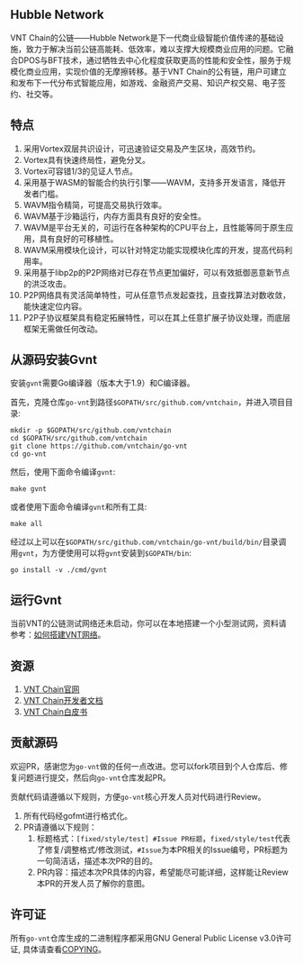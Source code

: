## Hubble Network

VNT Chain的公链——Hubble Network是下一代商业级智能价值传递的基础设施，致力于解决当前公链高能耗、低效率，难以支撑大规模商业应用的问题。它融合DPOS与BFT技术，通过牺牲去中心化程度获取更高的性能和安全性，服务于规模化商业应用，实现价值的无摩擦转移。基于VNT Chain的公有链，用户可建立和发布下一代分布式智能应用，如游戏、金融资产交易、知识产权交易、电子签约、社交等。

## 特点
1. 采用Vortex双层共识设计，可迅速验证交易及产生区块，高效节约。
2. Vortex具有快速终局性，避免分叉。
3. Vortex可容错1/3的见证人节点。
4. 采用基于WASM的智能合约执行引擎——WAVM，支持多开发语言，降低开发者门槛。
5. WAVM指令精简，可提高交易执行效率。
6. WAVM基于沙箱运行，内存方面具有良好的安全性。
7. WAVM是平台无关的，可运行在各种架构的CPU平台上，且性能等同于原生应用，具有良好的可移植性。
8. WAVM采用模块化设计，可以针对特定功能实现模块化库的开发，提高代码利用率。
9. 采用基于libp2p的P2P网络对已存在节点更加偏好，可以有效抵御恶意新节点的洪泛攻击。
10. P2P网络具有灵活简单特性，可从任意节点发起查找，且查找算法对数收敛，能快速定位内容。
11. P2P子协议框架具有稳定拓展特性，可以在其上任意扩展子协议处理，而底层框架无需做任何改动。


## 从源码安装Gvnt

安装`gvnt`需要Go编译器（版本大于1.9）和C编译器。

首先，克隆仓库`go-vnt`到路径`$GOPATH/src/github.com/vntchain`，并进入项目目录:

    mkdir -p $GOPATH/src/github.com/vntchain
    cd $GOPATH/src/github.com/vntchain
    git clone https://github.com/vntchain/go-vnt
    cd go-vnt

然后，使用下面命令编译`gvnt`:

    make gvnt

或者使用下面命令编译`gvnt`和所有工具:

    make all

经过以上可以在`$GOPATH/src/github.com/vntchain/go-vnt/build/bin/`目录调用`gvnt`，为方便使用可以将`gvnt`安装到`$GOPATH/bin`:

    go install -v ./cmd/gvnt

## 运行Gvnt

当前VNT的公链测试网络还未启动，你可以在本地搭建一个小型测试网，资料请参考：[如何搭建VNT网络](https://github.com/vntchain/vnt-documentation/blob/master/introduction/set-up-vnt-network/set-up-4-node-vnt-network.md)。

## 资源

1. [VNT Chain官网](http://vntchain.io/)
2. [VNT Chain开发者文档](https://github.com/vntchain/vnt-documentation)
3. [VNT Chain白皮书](https://github.com/vntchain/vnt-documentation/blob/master/VNT-white-paper-CH.pdf)


## 贡献源码

欢迎PR，感谢您为`go-vnt`做的任何一点改进。您可以fork项目到个人仓库后、修复问题进行提交，然后向`go-vnt`仓库发起PR。

贡献代码请遵循以下规则，方便`go-vnt`核心开发人员对代码进行Review。

1. 所有代码经gofmt进行格式化。
2. PR请遵循以下规则：
    1. 标题格式：`[fixed/style/test] #Issue PR标题`，`fixed/style/test`代表了修复/调整格式/修改测试，`#Issue`为本PR相关的Issue编号，PR标题为一句简洁话，描述本次PR的目的。
    1. PR内容：描述本次PR具体的内容，希望能尽可能详细，这样能让Review本PR的开发人员了解你的意图。


## 许可证

所有`go-vnt`仓库生成的二进制程序都采用GNU General Public License v3.0许可证, 具体请查看[COPYING](COPYPING)。